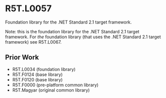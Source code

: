 # R5T.L0057
Foundation library for the .NET Standard 2.1 target framework.

Note: this is the foundation library for the .NET Standard 2.1 target framework. For *the* foundation library (that uses the .NET Standard 2.1 target framework) see R5T.L0067.


## Prior Work

* R5T.L0034 (foundation library)
* R5T.F0124 (base library)
* R5T.F0120 (base library)
* R5T.F0000 (pre-platform common library)
* R5T.Magyar (original common library)
